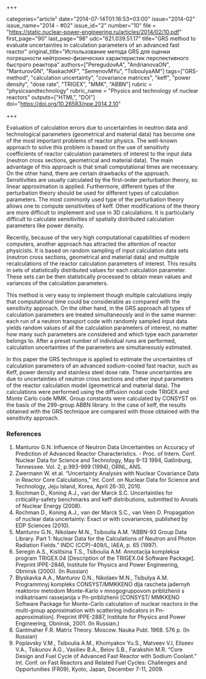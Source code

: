 +++

categories="article"
date="2014-07-14T01:16:53+03:00"
issue="2014-02"
issue_name="2014 - #02"
issue_id="2"
number="10"
file = "https://static.nuclear-power-engineering.ru/articles/2014/02/10.pdf"
first_page="90"
last_page="98"
udc="621.039.51.17"
title="GRS method to evaluate uncertainties in calculation parameters of an advanced fast reactor"
original_title="Использование метода GRS для оценки погрешности нейтронно-физических характеристик перспективного быстрого реактора"
authors=["PeregudovAA", "AndrianovaON", "ManturovGN", "RaskachKF", "SemenovMYu", "TsiboulyaAM"]
tags=["GRS-method", "calculation uncertainty", "covariance matrices", "keff", "power density", "dose rate", "TRIGEX", "MMK", "ABBN"]
rubric = "physicsandtechnology"
rubric_name = "Physics and technology of nuclear reactors"
outputs=["HTML", "DOI"]
doi="https://doi.org/10.26583/npe.2014.2.10"

+++

Evaluation of calculation errors due to uncertainties in neutron data and technological parameters (geometrical and material data) has become one of the most important problems of reactor physics. The well-known approach to solve this problem is based on the use of sensitivity coefficients of reactor calculation parameters of interest to the input data (neutron cross sections, geometrical and material data). The main advantage of this approach is that small computational times are necessary. On the other hand, there are certain drawbacks of the approach. Sensitivities are usually calculated by the first-order perturbation theory, so linear approximation is applied. Furthermore, different types of the perturbation theory should be used for different types of calculation parameters. The most commonly used type of the perturbation theory allows one to compute sensitivities of keff. Other modifications of the theory are more difficult to implement and use in 3D calculations. It is particularly difficult to calculate sensitivities of spatially distributed calculation parameters like power density.

Recently, because of the very high computational capabilities of modern computers, another approach has attracted the attention of reactor physicists. It is based on random sampling of input calculation data sets (neutron cross sections, geometrical and material data) and multiple recalculations of the reactor calculation parameters of interest. This results in sets of statistically distributed values for each calculation parameter. These sets can be then statistically processed to obtain mean values and variances of the calculation parameters.

This method is very easy to implement though multiple calculations imply that computational time could be considerable as compared with the sensitivity approach. On the other hand, in the GRS approach all types of calculation parameters are treated simultaneously and in the same manner: each run of a neutron transport code with randomly sampled input data yields random values of all the calculation parameters of interest, no matter how many such parameters are considered and which type each parameter belongs to. After a preset number of individual runs are performed, calculation uncertainties of the parameters are simultaneously estimated.

In this paper the GRS technique is applied to estimate the uncertainties of calculation parameters of an advanced sodium-cooled fast reactor, such as Keff, power density and stainless steel dose rate. These uncertainties are due to uncertainties of neutron cross sections and other input parameters of the reactor calculation model (geometrical and material data). The calculations were performed using the diffusion nodal code TRIGEX and Monte Carlo code MMK. Group constants were calculated by CONSYST on the basis of the 299-group ABBN library. In the case of keff, the results obtained with the GRS technique are compared with those obtained with the sensitivity approach.

### References

1. Manturov G.N. Influence of Neutron Data Uncertainties on Accuracy of Prediction of Advanced Reactor Characteristics. - Proc. of Intern. Conf. Nuclear Data for Science and Technology, May 9-13 1994, Gatlinburg, Tennessee. Vol. 2, p.993-999 (1994), ORNL, ANS.
2. Zwermann W. et al. “Uncertainty Analyses with Nuclear Covariance Data in Reactor Core Calculations,” Int. Conf. on Nuclear Data for Science and Technology, Jeju Island, Korea, April 26-30, 2010.
3. Rochman D., Koning A.J., van der Marck S.C. Uncertainties for criticality-safety benchmarks and keff distributions, submitted to Annals of Nuclear Energy (2008).
4. Rochman D., Koning A.J., van der Marck S.C., van Veen D. Propagation of nuclear data uncertainty: Exact or with covariances, published by EDP Sciences (2010).
5. Manturov G.N., Nikolaev M.N., Tsiboulia A.M. “ABBN-93 Group Data Library. Part 1: Nuclear Data for the Calculations of Neutron and Photon Radiation Fields.” INDC (CCP)-409/L, IAEA, p. 65 (1997).
6. Seregin A.S., Kislitsina T.S., Tsiboulia A.M. Annotacija kompleksa program TRIGEX.04 [Description of the TRIGEX.04 Software Package]. Preprint IPPE-2846, Institute for Physics and Power Engineering, Obninsk (2000). (In Russian)
7. Blyskavka A.A., Manturov G.N., Nikolaev M.N., Tsibulya A.M. Programmnyj kompleks CONSYST/MMKKENO dlja rascheta jadernyh reaktorov metodom Monte-Karlo v mnogogruppovom priblizhenii s indikatrisami rassejanija v Pn-priblizhenii [CONSYST/ MMKKENO Software Package for Monte-Carlo calculation of nuclear reactors in the multi-group approximation with scattering indicators in Pn-approximation]. Preprint IPPE-2887, Institute for Physics and Power Engineering, Obninsk, 2001. (In Russian.)
8. Gantmaher F.R. Matrix Theory. Moscow. Nauka Publ. 1968. 576 p. (In Russian)
9. Poplavsky V.M., Tsiboulia A.M., Khomyakov Yu.S., Matveev V.I, Eliseev V.A., Tsikunov A.G., Vasiliev B.A., Belov S.B., Farakshin M.R. “Core Design and Fuel Cycle of Advanced Fast Reactor with Sodium Coolant.” Int. Conf. on Fast Reactors and Related Fuel Cycles: Challenges and Opportunities (FR09), Kyoto, Japan, December 7-11, 2009.